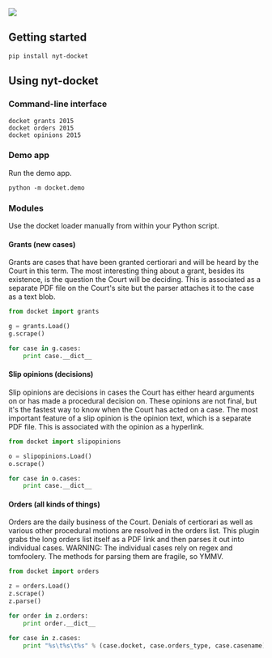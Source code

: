 ![](https://cloud.githubusercontent.com/assets/109988/10271018/de09785a-6ad0-11e5-90d9-f50582d62824.png)

## Getting started
```
pip install nyt-docket
```

## Using nyt-docket

### Command-line interface
```
docket grants 2015
docket orders 2015
docket opinions 2015
```

### Demo app
Run the demo app.
```
python -m docket.demo
```

### Modules
Use the docket loader manually from within your Python script.

#### Grants (new cases)
Grants are cases that have been granted certiorari and will be heard by the Court in this term. The most interesting thing about a grant, besides its existence, is the question the Court will be deciding. This is associated as a separate PDF file on the Court's site but the parser attaches it to the case as a text blob.
```python
from docket import grants

g = grants.Load()
g.scrape()

for case in g.cases:
    print case.__dict__
```

#### Slip opinions (decisions)
Slip opinions are decisions in cases the Court has either heard arguments on or has made a procedural decision on. These opinions are not final, but it's the fastest way to know when the Court has acted on a case. The most important feature of a slip opinion is the opinion text, which is a separate PDF file. This is associated with the opinion as a hyperlink.
```python
from docket import slipopinions

o = slipopinions.Load()
o.scrape()

for case in o.cases:
    print case.__dict__
```

#### Orders (all kinds of things)
Orders are the daily business of the Court. Denials of certiorari as well as various other procedural motions are resolved in the orders list. This plugin grabs the long orders list itself as a PDF link and then parses it out into individual cases. WARNING: The individual cases rely on regex and tomfoolery. The methods for parsing them are fragile, so YMMV.
```python
from docket import orders

z = orders.Load()
z.scrape()
z.parse()

for order in z.orders:
    print order.__dict__

for case in z.cases:
    print "%s\t%s\t%s" % (case.docket, case.orders_type, case.casename)
```